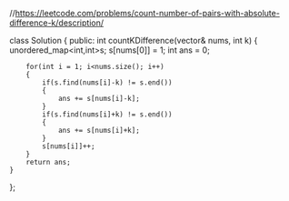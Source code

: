 //https://leetcode.com/problems/count-number-of-pairs-with-absolute-difference-k/description/

class Solution {
public:
    int countKDifference(vector<int>& nums, int k) 
    {
        unordered_map<int,int>s;
        s[nums[0]] = 1;
        int ans = 0;

        for(int i = 1; i<nums.size(); i++)
        {
            if(s.find(nums[i]-k) != s.end())
            {
                ans += s[nums[i]-k];
            }
            if(s.find(nums[i]+k) != s.end())
            {
                ans += s[nums[i]+k];
            }
            s[nums[i]]++;
        }
        return ans;
    }
};
